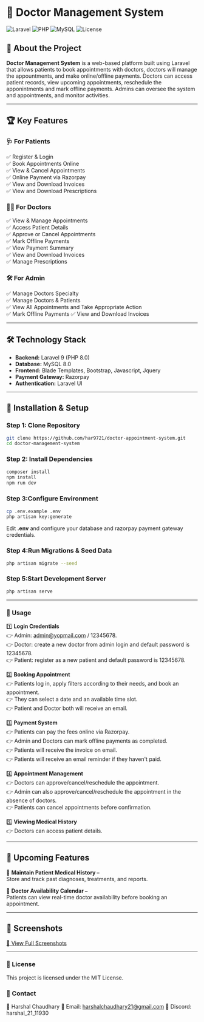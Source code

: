 # 🏥 Doctor Management System

![Laravel](https://img.shields.io/badge/Laravel-10-red.svg?style=flat-square)
![PHP](https://img.shields.io/badge/PHP-8.1-blue.svg?style=flat-square)
![MySQL](https://img.shields.io/badge/MySQL-8.0-orange.svg?style=flat-square)
![License](https://img.shields.io/badge/license-MIT-green.svg?style=flat-square)

## 🚀 About the Project
**Doctor Management System** is a web-based platform built using Laravel that allows patients to book appointments with doctors, doctors will manage the appountments, and make online/offline payments. Doctors can access patient records, view upcoming appointments,  reschedule the apponintments and mark offline payments. Admins can oversee the system and appointments, and monitor activities.

---

## 🏆 Key Features

### **🩺 For Patients**
✅ Register & Login  
✅ Book Appointments Online  
✅ View & Cancel Appointments  
✅ Online Payment via Razorpay    
✅ View and Download Invoices    
✅ View and Download Prescriptions    

### **👨‍⚕️ For Doctors**
✅ View & Manage Appointments  
✅ Access Patient Details  
✅ Approve or Cancel Appointments  
✅ Mark Offline Payments  
✅ View Payment Summary  
✅ View and Download Invoices  
✅ Manage Prescriptions  

### **🛠️ For Admin**
✅ Manage Doctors Specialty  
✅ Manage Doctors & Patients  
✅ View All Appointments and Take Appropriate Action  
✅ Mark Offline Payments 
✅ View and Download Invoices  

---

## 🛠️ Technology Stack

- **Backend:** Laravel 9 (PHP 8.0)  
- **Database:** MySQL 8.0  
- **Frontend:** Blade Templates, Bootstrap, Javascript, Jquery
- **Payment Gateway:** Razorpay  
- **Authentication:** Laravel UI  

---

## 🔧 Installation & Setup

### **Step 1: Clone Repository**
```sh
git clone https://github.com/har9721/doctor-appointment-system.git
cd doctor-management-system
```

### **Step 2: Install Dependencies**
```sh
composer install
npm install
npm run dev
```

### **Step 3:Configure Environment**
```sh
cp .env.example .env
php artisan key:generate
```

Edit **.env** and configure your database and razorpay payment gateway credentials.

### **Step 4:Run Migrations & Seed Data**
```sh
php artisan migrate --seed
```

### **Step 5:Start Development Server**
```sh
php artisan serve
```

---

### 📌 Usage

1️⃣ **Login Credentials**  
👉 Admin: admin@yopmail.com / 12345678.  
👉 Doctor: create a new doctor from admin login and default password is 12345678.  
👉 Patient: register as a new patient and default password is 12345678.  

2️⃣ **Booking Appointment**  
👉 Patients log in, apply filters according to their needs, and book an appointment.  
👉 They can select a date and an available time slot.  
👉 Patient and Doctor both will receive an email.  

3️⃣ **Payment System**  
👉 Patients can pay the fees online via Razorpay.  
👉 Admin and Doctors can mark offline payments as completed.  
👉 Patients will receive the invoice on email.  
👉 Patients will receive an email reminder if they haven't paid.  

4️⃣ **Appointment Management**  
👉 Doctors can approve/cancel/reschedule the appointment.  
👉 Admin can also approve/cancel/reschedule the appointment in the absence of doctors.  
👉 Patients can cancel appointments before confirmation.  

5️⃣ **Viewing Medical History**  
👉 Doctors can access patient details.  

---

## 🔮 Upcoming Features

🚀 **Maintain Patient Medical History –**  
Store and track past diagnoses, treatments, and reports.  

🚀 **Doctor Availability Calendar –**  
Patients can view real-time doctor availability before booking an appointment.  

---

## 📸 Screenshots

[📸 View Full Screenshots](screenshots.md)

---

### 📜 License
This project is licensed under the MIT License.

### 🔗 Contact
👤 Harshal Chaudhary
📧 Email: harshalchaudhary21@gmail.com
🔗 Discord: harshal_21_11930

